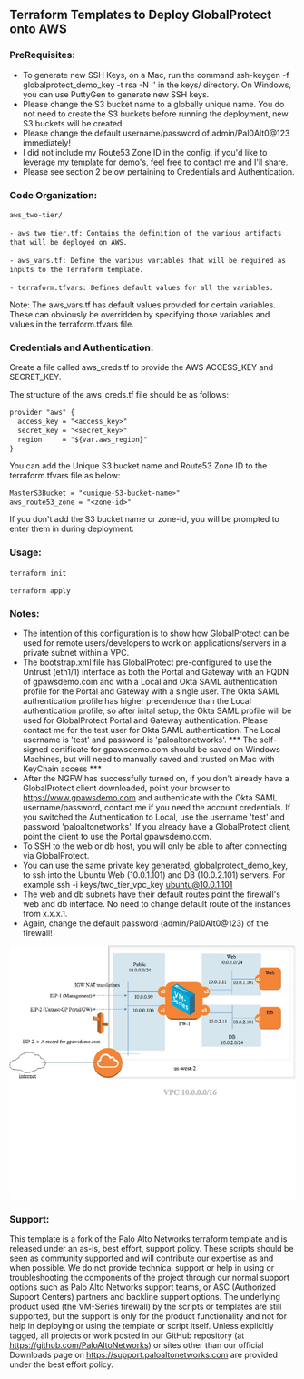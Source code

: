 ## Terraform Templates to Deploy GlobalProtect onto AWS

### PreRequisites:
- To generate new SSH Keys, on a Mac, run the command ssh-keygen -f globalprotect_demo_key -t rsa -N '' in the keys/ directory. On Windows, you can use PuttyGen to generate new SSH keys.
- Please change the S3 bucket name to a globally unique name. You do not need to create the S3 buckets before running the deployment, new S3 buckets will be created.
- Please change the default username/password of admin/Pal0Alt0@123 immediately!
- I did not include my Route53 Zone ID in the config, if you'd like to leverage my template for demo's, feel free to contact me and I'll share.
- Please see section 2 below pertaining to Credentials and Authentication.

### Code Organization:
    aws_two-tier/

    - aws_two_tier.tf: Contains the definition of the various artifacts that will be deployed on AWS.
    
    - aws_vars.tf: Define the various variables that will be required as inputs to the Terraform template.
    
    - terraform.tfvars: Defines default values for all the variables.

Note: The aws_vars.tf has default values provided for certain variables. These can obviously be overridden by specifying those variables and values in the terraform.tfvars file.

### Credentials and Authentication:
Create a file called aws_creds.tf to provide the AWS ACCESS_KEY and SECRET_KEY.

The structure of the aws_creds.tf file should be as follows:

    provider "aws" {
      access_key = "<access_key>"
      secret_key = "<secret_key>"
      region     = "${var.aws_region}"
    }
You can add the Unique S3 bucket name and Route53 Zone ID to the terraform.tfvars file as below:

    MasterS3Bucket = "<unique-S3-bucket-name>"
    aws_route53_zone = "<zone-id>"

If you don't add the S3 bucket name or zone-id, you will be prompted to enter them in during deployment.

### Usage:
`terraform init` 

`terraform apply`

### Notes:

- The intention of this configuration is to show how GlobalProtect can be used for remote users/developers to work on applications/servers in a private subnet within a VPC.
- The bootstrap.xml file has GlobalProtect pre-configured to use the Untrust (eth1/1) interface as both the Portal and Gateway with an FQDN of gpawsdemo.com and with a Local and Okta SAML authentication profile for the Portal and Gateway with a single user. The Okta SAML authentication profile has higher precendence than the Local authentication profile, so after inital setup, the Okta SAML profile will be used for GlobalProtect Portal and Gateway authentication. Please contact me for the test user for Okta SAML authentication. The Local username is 'test' and password is 'paloaltonetworks'.  *** The self-signed certificate for gpawsdemo.com should be saved on Windows Machines, but will need to manually saved and trusted on Mac with KeyChain access ***
- After the NGFW has successfully turned on, if you don't already have a GlobalProtect client downloaded, point your browser to https://www.gpawsdemo.com and authenticate with the Okta SAML username/password, contact me if you need the account credentials. If you switched the Authentication to Local, use the username 'test' and password 'paloaltonetworks'. If you already have a GlobalProtect client, point the client to use the Portal gpawsdemo.com.
- To SSH to the web or db host, you will only be able to after connecting via GlobalProtect.
- You can use the same private key generated, globalprotect_demo_key, to ssh into the Ubuntu Web (10.0.1.101) and DB (10.0.2.101) servers. For example ssh -i keys/two_tier_vpc_key ubuntu@10.0.1.101
- The web and db subnets have their default routes point the firewall's web and db interface. No need to change default route of the instances from x.x.x.1.
- Again, change the default password (admin/Pal0Alt0@123) of the firewall!

![Diagram](https://github.com/kxle6/terraform-gpawsdemo/blob/master/gpawsdemodiagram.jpg)

### Support:
This template is a fork of the Palo Alto Networks terraform template and is released under an as-is, best effort, support policy. These scripts should be seen as community supported and will contribute our expertise as and when possible. We do not provide technical support or help in using or troubleshooting the components of the project through our normal support options such as Palo Alto Networks support teams, or ASC (Authorized Support Centers) partners and backline support options. The underlying product used (the VM-Series firewall) by the scripts or templates are still supported, but the support is only for the product functionality and not for help in deploying or using the template or script itself. Unless explicitly tagged, all projects or work posted in our GitHub repository (at https://github.com/PaloAltoNetworks) or sites other than our official Downloads page on https://support.paloaltonetworks.com are provided under the best effort policy.
